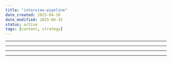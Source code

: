```yaml
---
title: "interview-pipeline"
date_created: 2025-04-10
date_modified: 2025-04-15
status: active
tags: [content, strategy]
---
```


---

---

---

---


